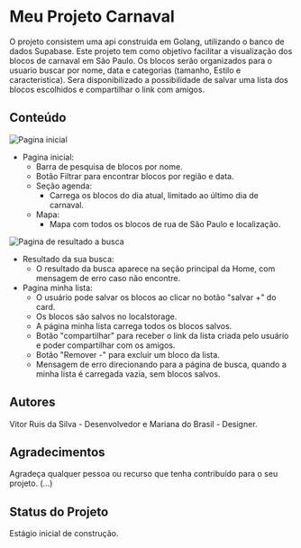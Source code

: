 # Meu Projeto Carnaval

O projeto consistem uma api construida em Golang, utilizando o banco de dados Supabase.
Este projeto tem como objetivo facilitar a visualização dos blocos de carnaval em São Paulo.
Os blocos serão organizados para o usuario buscar por nome, data e categorias (tamanho, Estilo e caracteristica).
Sera disponibilizado a possibilidade de salvar uma lista dos blocos escolhidos e compartilhar o link com amigos.

## Conteúdo
![Pagina inicial](https://i.imgur.com/TLWmoh2.jpg)
- Pagina inicial:
    - Barra de pesquisa de blocos por nome.
    - Botão Filtrar para encontrar blocos por região e data.
    - Seção agenda:
        - Carrega os blocos do dia atual, limitado ao último dia de carnaval.
    - Mapa:
        - Mapa com todos os blocos de rua de São Paulo e localização.


![Pagina de resultado a busca](https://i.imgur.com/2Df9esh.jpeg)  
- Resultado da sua busca:
    - O resultado da busca aparece na seção principal da Home, com mensagem de erro caso não encontre.
- Pagina minha lista:
    - O usuário pode salvar os blocos ao clicar no botão "salvar +" do card.
    - Os blocos são salvos no localstorage.
    - A página minha lista carrega todos os blocos salvos.
    - Botão "compartilhar" para receber o link da lista criada pelo usuário e poder compartilhar com os amigos.
    - Botão "Remover -" para excluir um bloco da lista.
    - Mensagem de erro direcionando para a página de busca, quando a minha lista é carregada vazia, sem blocos salvos.

  
## Autores
Vitor Ruis da Silva - Desenvolvedor e Mariana do Brasil - Designer.

## Agradecimentos
Agradeça qualquer pessoa ou recurso que tenha contribuído para o seu projeto.
(...)

## Status do Projeto
Estágio inicial de construção.

